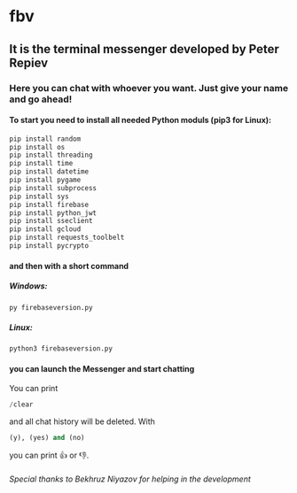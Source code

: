 # fbv 
## It is the terminal messenger developed by Peter Repiev
### Here you can chat with whoever you want. Just give your name and go ahead!
#### To start you need to install all needed Python moduls (pip3 for Linux):
```python
pip install random
pip install os
pip install threading
pip install time
pip install datetime
pip install pygame
pip install subprocess
pip install sys
pip install firebase
pip install python_jwt
pip install sseclient
pip install gcloud
pip install requests_toolbelt
pip install pycrypto
```
#### and then with a short command
##### Windows:
```python
py firebaseversion.py
```
##### Linux:
```python
python3 firebaseversion.py
```
#### you can launch the Messenger and start chatting
You can print
```python
/clear
```
and all chat history will be deleted.
With
```python
(y), (yes) and (no)
```
you can print 👍 or 👎.
###### Special thanks to Bekhruz Niyazov for helping in the development
